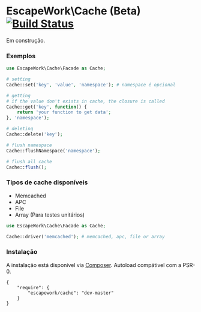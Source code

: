 # EscapeWork\Cache (Beta) [![Build Status](https://secure.travis-ci.org/EscapeWork/Cache.png)](http://travis-ci.org/EscapeWork/Cache)

Em construção.

### Exemplos

```php
use EscapeWork\Cache\Facade as Cache;

# setting 
Cache::set('key', 'value', 'namespace'); # namespace é opcional 

# getting
# if the value don't exists in cache, the closure is called
Cache::get('key', function() {
    return 'your function to get data';
}, 'namespace');

# deleting 
Cache::delete('key');

# flush namespace 
Cache::flushNamespace('namespace');

# flush all cache 
Cache::flush();
```

### Tipos de cache disponíveis

- Memcached
- APC
- File
- Array (Para testes unitários)

```php
use EscapeWork\Cache\Facade as Cache;

Cache::driver('memcached'); # memcached, apc, file or array
```

### Instalação 

A instalação está disponível via [Composer](https://packagist.org/packages/escapework/cache). Autoload compátivel com a PSR-0.

```
{
    "require": {
        "escapework/cache": "dev-master"
    }
}
```